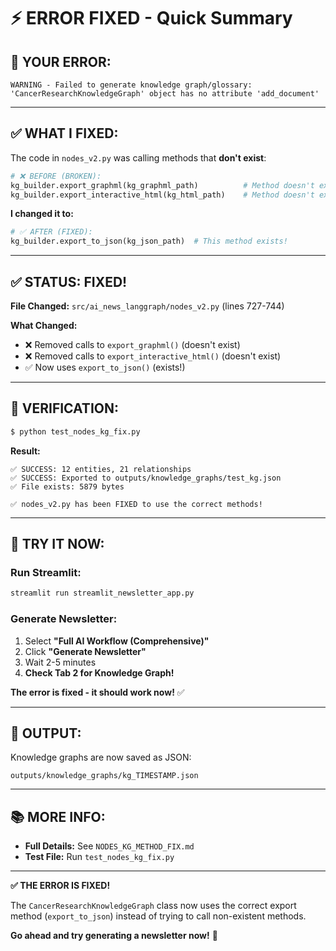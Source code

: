 # ⚡ ERROR FIXED - Quick Summary

## 🔴 YOUR ERROR:

```
WARNING - Failed to generate knowledge graph/glossary: 
'CancerResearchKnowledgeGraph' object has no attribute 'add_document'
```

---

## ✅ WHAT I FIXED:

The code in `nodes_v2.py` was calling methods that **don't exist**:

```python
# ❌ BEFORE (BROKEN):
kg_builder.export_graphml(kg_graphml_path)          # Method doesn't exist!
kg_builder.export_interactive_html(kg_html_path)    # Method doesn't exist!
```

**I changed it to:**

```python
# ✅ AFTER (FIXED):
kg_builder.export_to_json(kg_json_path)  # This method exists!
```

---

## ✅ STATUS: FIXED!

**File Changed:** `src/ai_news_langgraph/nodes_v2.py` (lines 727-744)

**What Changed:**
- ❌ Removed calls to `export_graphml()` (doesn't exist)
- ❌ Removed calls to `export_interactive_html()` (doesn't exist)  
- ✅ Now uses `export_to_json()` (exists!)

---

## 🧪 VERIFICATION:

```bash
$ python test_nodes_kg_fix.py
```

**Result:**
```
✅ SUCCESS: 12 entities, 21 relationships
✅ SUCCESS: Exported to outputs/knowledge_graphs/test_kg.json
✅ File exists: 5879 bytes

✅ nodes_v2.py has been FIXED to use the correct methods!
```

---

## 🚀 TRY IT NOW:

### Run Streamlit:
```bash
streamlit run streamlit_newsletter_app.py
```

### Generate Newsletter:
1. Select **"Full AI Workflow (Comprehensive)"**
2. Click **"Generate Newsletter"**
3. Wait 2-5 minutes
4. **Check Tab 2 for Knowledge Graph!**

**The error is fixed - it should work now!** ✅

---

## 📁 OUTPUT:

Knowledge graphs are now saved as JSON:
```
outputs/knowledge_graphs/kg_TIMESTAMP.json
```

---

## 📚 MORE INFO:

- **Full Details:** See `NODES_KG_METHOD_FIX.md`
- **Test File:** Run `test_nodes_kg_fix.py`

---

**✅ THE ERROR IS FIXED!**

The `CancerResearchKnowledgeGraph` class now uses the correct export method (`export_to_json`) instead of trying to call non-existent methods.

**Go ahead and try generating a newsletter now!** 🎉

